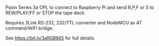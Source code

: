 Psion Series 3a OPL to connect to Raspberry Pi and send R,P,F or S to REW/PLAY/FF or STOP the tape deck.

Requires 3Link RS-232, 232/TTL converter and NodeMCU as AT command/WiFi bridge.

See https://bit.ly/3aRSB665 for full details.
